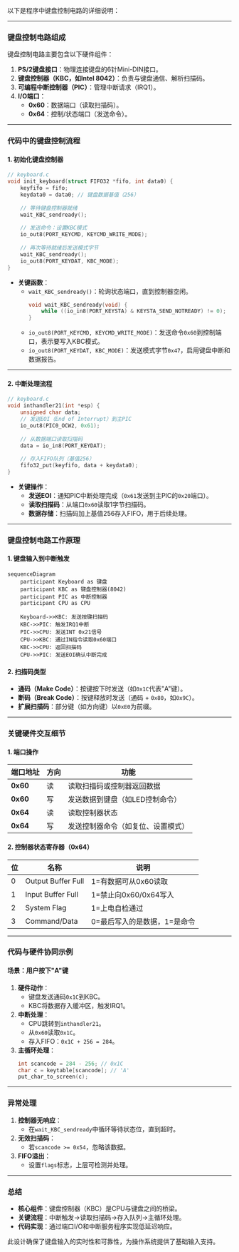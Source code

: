 以下是程序中键盘控制电路的详细说明：

---

### **键盘控制电路组成**
键盘控制电路主要包含以下硬件组件：
1. **PS/2键盘接口**：物理连接键盘的6针Mini-DIN接口。
2. **键盘控制器（KBC，如Intel 8042）**：负责与键盘通信、解析扫描码。
3. **可编程中断控制器（PIC）**：管理中断请求（IRQ1）。
4. **I/O端口**：
   - **0x60**：数据端口（读取扫描码）。
   - **0x64**：控制/状态端口（发送命令）。

---

### **代码中的键盘控制流程**

#### **1. 初始化键盘控制器**
```c
// keyboard.c
void init_keyboard(struct FIFO32 *fifo, int data0) {
    keyfifo = fifo;
    keydata0 = data0; // 键盘数据基值（256）
    
    // 等待键盘控制器就绪
    wait_KBC_sendready();
    
    // 发送命令：设置KBC模式
    io_out8(PORT_KEYCMD, KEYCMD_WRITE_MODE);
    
    // 再次等待就绪后发送模式字节
    wait_KBC_sendready();
    io_out8(PORT_KEYDAT, KBC_MODE);
}
```
- **关键函数**：
  - `wait_KBC_sendready()`：轮询状态端口，直到控制器空闲。
    ```c
    void wait_KBC_sendready(void) {
        while ((io_in8(PORT_KEYSTA) & KEYSTA_SEND_NOTREADY) != 0);
    }
    ```
  - `io_out8(PORT_KEYCMD, KEYCMD_WRITE_MODE)`：发送命令`0x60`到控制端口，表示要写入KBC模式。
  - `io_out8(PORT_KEYDAT, KBC_MODE)`：发送模式字节`0x47`，启用键盘中断和数据报告。

---

#### **2. 中断处理流程**
```c
// keyboard.c
void inthandler21(int *esp) {
    unsigned char data;
    // 发送EOI（End of Interrupt）到主PIC
    io_out8(PIC0_OCW2, 0x61); 
    
    // 从数据端口读取扫描码
    data = io_in8(PORT_KEYDAT);
    
    // 存入FIFO队列（基值256）
    fifo32_put(keyfifo, data + keydata0);
}
```
- **关键操作**：
  - **发送EOI**：通知PIC中断处理完成（`0x61`发送到主PIC的`0x20`端口）。
  - **读取扫描码**：从端口`0x60`读取1字节扫描码。
  - **数据存储**：扫描码加上基值256存入FIFO，用于后续处理。

---

### **键盘控制电路工作原理**

#### **1. 键盘输入到中断触发**
```mermaid
sequenceDiagram
    participant Keyboard as 键盘
    participant KBC as 键盘控制器(8042)
    participant PIC as 中断控制器
    participant CPU as CPU

    Keyboard->>KBC: 发送按键扫描码
    KBC->>PIC: 触发IRQ1中断
    PIC->>CPU: 发送INT 0x21信号
    CPU->>KBC: 通过IN指令读取0x60端口
    KBC->>CPU: 返回扫描码
    CPU->>PIC: 发送EOI确认中断完成
```

#### **2. 扫描码类型**
- **通码（Make Code）**：按键按下时发送（如`0x1C`代表"A"键）。
- **断码（Break Code）**：按键释放时发送（通码 + `0x80`，如`0x9C`）。
- **扩展扫描码**：部分键（如方向键）以`0xE0`为前缀。

---

### **关键硬件交互细节**

#### **1. 端口操作**
| 端口地址 | 方向 | 功能                               |
| -------- | ---- | ---------------------------------- |
| **0x60** | 读   | 读取扫描码或控制器返回数据         |
| **0x60** | 写   | 发送数据到键盘（如LED控制命令）    |
| **0x64** | 读   | 读取控制器状态                     |
| **0x64** | 写   | 发送控制器命令（如复位、设置模式） |

#### **2. 控制器状态寄存器（0x64）**
| 位   | 名称               | 说明                         |
| ---- | ------------------ | ---------------------------- |
| 0    | Output Buffer Full | 1=有数据可从0x60读取         |
| 1    | Input Buffer Full  | 1=禁止向0x60/0x64写入        |
| 2    | System Flag        | 1=上电自检通过               |
| 3    | Command/Data       | 0=最后写入的是数据，1=是命令 |

---

### **代码与硬件协同示例**

#### **场景：用户按下"A"键**
1. **硬件动作**：
   - 键盘发送通码`0x1C`到KBC。
   - KBC将数据存入缓冲区，触发IRQ1。
2. **中断处理**：
   - CPU跳转到`inthandler21`。
   - 从`0x60`读取`0x1C`。
   - 存入FIFO：`0x1C + 256 = 284`。
3. **主循环处理**：
   ```c
   int scancode = 284 - 256; // 0x1C
   char c = keytable[scancode]; // 'A'
   put_char_to_screen(c);
   ```

---

### **异常处理**
1. **控制器无响应**：
   - 在`wait_KBC_sendready`中循环等待状态位，直到超时。
2. **无效扫描码**：
   - 若`scancode >= 0x54`，忽略该数据。
3. **FIFO溢出**：
   - 设置`flags`标志，上层可检测并处理。

---

### **总结**
- **核心组件**：键盘控制器（KBC）是CPU与键盘之间的桥梁。
- **关键流程**：中断触发→读取扫描码→存入队列→主循环处理。
- **代码实现**：通过端口I/O和中断服务程序实现低延迟响应。

此设计确保了键盘输入的实时性和可靠性，为操作系统提供了基础输入支持。